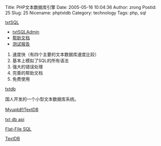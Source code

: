 Title: PHP文本数据库引擎
Date: 2005-05-16 10:04:36
Author: zrong
Postid: 25
Slug: 25
Nicename: phptxtdb
Category: technology
Tags: php, sql

[txtSQL](http://chibiguy.dotgeek.org/)

-   [txtSQLAdmin](http://txtsql.sourceforge.net/content/demos/txtSQLAdmin/index.php)
-   [帮助文档](http://chibiguy.dotgeek.org/docs/index.php)
-   [测试报告](http://chibiguy.dotgeek.org/pages/benchmarks.php?section=3)

1.  速度快（有四个主要的文本数据库速度比较）
2.  基本上模拟了SQL的所有语法
3.  强大的错误处理
4.  完善的帮助文档
5.  免费使用

[txtdb](http://www.3ants.org/txtdb/)

国人开发的一个小型文本数据库系统。

[Myupb的TextDB](http://www.myupb.com/ourscripts_textdb.php)

[txt db api](http://www.c-worker.ch/txtdbapi/)

[Flat-File SQL](http://sourceforge.net/projects/fsql/)

[TextDB](http://textdb.sourceforge.net/)

